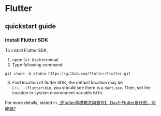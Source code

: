 # Flutter
## quickstart guide
### install Flutter SDK
To install Flutter SDK,

1. open `Git Bash` terminal.
2. Type following command

```
git clone -b stable https://github.com/flutter/flutter.git
```

3. Find location of flutter SDK, the default location may be `C:\...\flutter\bin`, you should see there is a `dart.exe`. Then, set the location to system environment variable `PATH`.

For more details, stated in [【Flutter基礎概念與實作】 Day1–Flutter是什麼，能吃嗎?](https://ithelp.ithome.com.tw/articles/10215158) 
